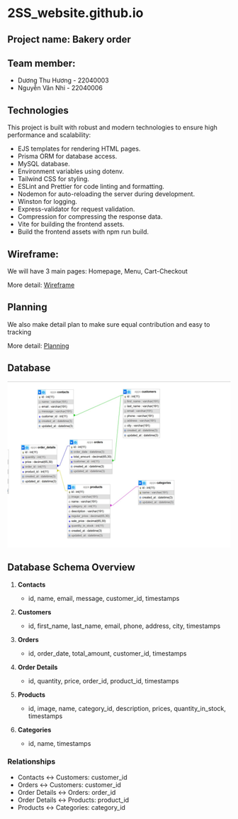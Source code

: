 # 2SS_website.github.io
## Project name: Bakery order

## Team member:
+ Dương Thu Hương - 22040003
+ Nguyễn Vân Nhi - 22040006

## Technologies
This project is built with robust and modern technologies to ensure high performance and scalability:

+ EJS templates for rendering HTML pages.
+ Prisma ORM for database access.
+ MySQL database.
+ Environment variables using dotenv.
+ Tailwind CSS for styling.
+ ESLint and Prettier for code linting and formatting.
+ Nodemon for auto-reloading the server during development.
+ Winston for logging.
+ Express-validator for request validation.
+ Compression for compressing the response data.
+ Vite for building the frontend assets. 
+ Build the frontend assets with npm run build.

## Wireframe: 

We will have 3 main pages: Homepage, Menu, Cart-Checkout

More detail: <a href='/content/Wireframe/README.md'>Wireframe</a>

## Planning

We also make detail plan to make sure equal contribution and easy to tracking

More detail: <a href='/content/Planning/README.md'>Planning</a>

## Database

<img src='webapp/public/dtb_img.jpg'>

## Database Schema Overview

1. **Contacts**
   - id, name, email, message, customer_id, timestamps

2. **Customers**
   - id, first_name, last_name, email, phone, address, city, timestamps

3. **Orders**
   - id, order_date, total_amount, customer_id, timestamps

4. **Order Details**
   - id, quantity, price, order_id, product_id, timestamps

5. **Products**
   - id, image, name, category_id, description, prices, quantity_in_stock, timestamps

6. **Categories**
   - id, name, timestamps

### Relationships
- Contacts ↔ Customers: customer_id
- Orders ↔ Customers: customer_id
- Order Details ↔ Orders: order_id
- Order Details ↔ Products: product_id
- Products ↔ Categories: category_id

